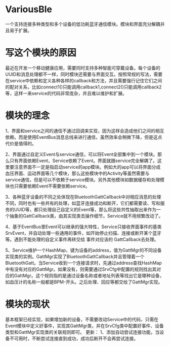 # VariousBle
一个支持连接多种类型和多个设备的低功耗蓝牙通信模块。模块和界面充分解耦并且易于扩展。
# 写这个模块的原因
最近在开发一个移动健康应用，需要同时支持多种智能可穿戴设备。每个设备的UUID和消息处理都不一样，同时模块还需要与界面交互。按照常规的写法，需要在service中依赖和定义各种各样的callback和方法，并且需要强行记住它们之间的配对关系，比如connect1()只能调用callback1,connect2()只能调用callback2等，这样一来service的代码非常庞杂，并且难以维护和扩展。
# 模块的理念
1、界面和service之间的通信不通过回调来实现，因为这样会造成他们之间的相互依赖。而是使用EventBus消息总线来进行通信，虽然效率会稍微下降，但是这点代价是值得的。

2、界面通过自定义Event与service通信，可以将Event全部集中到一个模块。那么只有界面依赖Event，Service依赖了Event。界面就跟service完全解耦了。这里要注意界面不一定是指启动service的app模块。例如大的app可以将界面分成血压界面、运动界面等几个模块，那么这些模块中的Activity等虽然需要与service通信，但是可以不依赖于service模块。另外其他模块如数据缓存和处理模块也只需要依赖Event不需要依赖service。

3、各种蓝牙设备的不同之处体现在BluetoothGattCallback中对相应消息的处理不同，同时也有一些共有的处理，如蓝牙连接成功和断开，它们都需要读、写和服务的UUID等，都只处理自己自定义的Event等，那么将这些共性抽取出来作为一个抽象的GattCallback类，由其实现类去操作细节，Service就不用频繁改动了。

4、基于EventBus里Event可以继承的强大特性，Service只接收界面事件的基类SrvEvent，并自动处理一些通用的事件，如开始停止扫描、连接或断开某个蓝牙等。遇到不能处理的自定义事件再转交给 事件对应该的 GattCallback去处理。

5、Service维护一个HashMap，键为设备的address，值为GattMgr的不同设备实现类的实例。GattMgr实现了BluetoothGattCallback并且管理着一个BluetoothGatt。当Service收到一个连接请求时，先通过address查找HashMap中有没有对应的GattMgr。如果没有，则需要通过SrvCfg中配置的规则找出其对应的GattMgr。这个规则指的是通过设备名称或者地址列表等找出它是哪种设备，如血压计的名称一般都是BPM-开头。之后处理、回应等都交给了GattMgr实现。

# 模块的现状
基本框架已经实现，如果增加新的设备，不需要改动Service中的代码，只需在Event模块中定义好事件，实现其GattMgr类，并在SrvCfg类中配置好事件、设备类型和GattMgr实现类的关联规则即可。
更新：
1、添加自动尝试连接功能，当设备不可用时，不断尝试连接直到成功，成功后断开不会再尝试连接。
